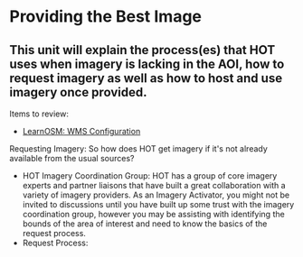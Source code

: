 # Providing the Best Image
This unit will explain the process(es) that HOT uses when imagery is lacking in the AOI, how to request imagery as well as how to host and use imagery once provided.
---
Items to review:
* [LearnOSM: WMS Configuration](http://courses.hotosm.org/mod/url/view.php?id=129)

Requesting Imagery: 
So how does HOT get imagery if it's not already available from the usual sources?
* HOT Imagery Coordination Group: HOT has a group of core imagery experts and partner liaisons that have built a great collaboration with a variety of imagery providers. As an Imagery Activator, you might not be invited to discussions until you have built up some trust with the imagery coordination group, however you may be assisting with identifying the bounds of the area of interest and need to know the basics of the request process.
* Request Process:
